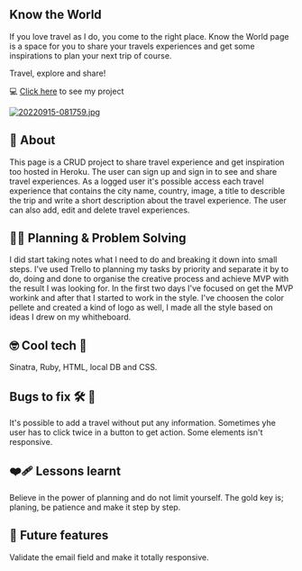 ## Know the World

  If you love travel as I do, you come to the right place.
  Know the World page is a space for you to share your travels experiences and get some inspirations
  to plan your next trip of course.
    
  Travel, explore and share!
    

💻 [Click here](https://stark-tor-02004.herokuapp.com/) to see my project

[![20220915-081759.jpg](https://i.postimg.cc/pX1c5DPX/20220915-081759.jpg)](https://postimg.cc/KRBDd3Kd)

## :bookmark_tabs: About

  This page is a CRUD project to share travel experience and get inspiration too hosted in Heroku.
  The user can sign up and sign in to see and share travel experiences. As a logged user it's possible access each travel experience that contains the     city name, country, image, a title to describle the trip and write a short description about the travel experience. The user can also add, edit and       delete travel experiences.

## :woman_technologist: Planning & Problem Solving


  I did start taking notes what I need to do and breaking it down into small steps.
  I've used Trello to planning my tasks by priority and separate it by to do, doing 
  and done to organise the creative process and achieve MVP with the result I was looking for.
  In the first two days I've focused on get the MVP workink and after that I started to work in the style.
  I've choosen the color pellete and created a kind of logo as well, I made all the style based on ideas I drew on my whitheboard.
    
    
## :nerd_face:  Cool tech  :dart:

  Sinatra, Ruby, HTML, local DB and CSS.

## Bugs to fix  :hammer_and_wrench: :firecracker:

  It's possible to add a travel without put any information. Sometimes yhe user has to click 
  twice in a button to get action. Some elements isn't responsive.

## :mending_heart: Lessons learnt

 Believe in the power of planning and do not limit yourself. The gold key is; planing,
 be patience and make it step by step.

## :star_struck: Future features

 Validate the email field and make it totally responsive.

